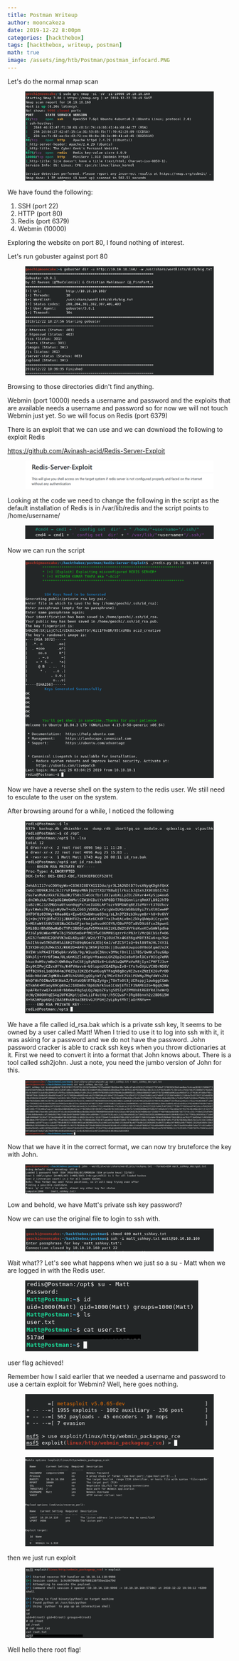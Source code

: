```yaml
---
title: Postman Writeup
author: mooncakeza
date: 2019-12-22 8:00pm
categories: [hackthebox]
tags: [hackthebox, writeup, postman]
math: true
image: /assets/img/htb/Postman/postman_infocard.PNG
---
```


<p>Let's do the normal nmap scan</p>

<figure class="wp-block-image size-large"><img src="/assets/img/htb/Postman/1_nmap.PNG" alt="" class="wp-image-57"/></figure>

<p>We have found the following:</p>

<ol><li>SSH (port 22)</li><li>HTTP (port 80)</li><li>Redis (port 6379)</li><li>Webmin (10000)</li></ol>

<p>Exploring the website on port 80, I found nothing of interest.</p>

<p>Let's run gobuster against port 80</p>

<figure class="wp-block-image size-large"><img src="/assets/img/htb/Postman/2_gobuster.PNG" alt="" class="wp-image-58"/></figure>

<p>Browsing to those directories didn't find anything.</p>

<p>Webmin (port 10000) needs a username and password and the exploits that are available needs a username and password so for now we will not touch Webmin just yet. So we will focus on Redis (port 6379)</p>

<p>There is an exploit that we can use and we can download the following to exploit Redis</p>

<p><a href="https://github.com/Avinash-acid/Redis-Server-Exploit">https://github.com/Avinash-acid/Redis-Server-Exploit</a></p>

<figure class="wp-block-image size-large"><img src="/assets/img/htb/Postman/4_github_redis_exploit.PNG" alt="" class="wp-image-60"/></figure>

<p>Looking at the code we need to change the following in the script as the default installation of Redis is in /var/lib/redis and the script points to /home/username/</p>

<figure class="wp-block-image size-large"><img src="/assets/img/htb/Postman/4_redis_change_dir_exploit.PNG" alt="" class="wp-image-61"/></figure>

<p>Now we can run the script</p>

<figure class="wp-block-image size-large"><img src="/assets/img/htb/Postman/4_redis_exploit.PNG" alt="" class="wp-image-62"/></figure>

<p>Now we have a reverse shell on the system to the redis user. We still need to esculate to the user on the system.</p>

<p>After browsing around for a while, I noticed the following</p>

<figure class="wp-block-image size-large"><img src="/assets/img/htb/Postman/5_matt_key.PNG" alt="" class="wp-image-63"/></figure>

<p>We have a file called id_rsa.bak which is a private ssh key, It seems to be owned by a user called Matt! When I tried to use it to log into ssh with it, it was asking for a password and we do not have the password. John password cracker is able to crack  ssh keys when you throw dictionaries at it. First we need to convert it into a format that John knows about. There is a tool called ssh2john. Just a note, you need the jumbo version of John for this.</p>

<p></p>

<figure class="wp-block-image size-large"><img src="/assets/img/htb/Postman/6_matt_sshkey_decrypt.PNG" alt="" class="wp-image-64"/></figure>

<p>Now that we have it in the correct format, we can now try bruteforce the key with John.</p>

<figure class="wp-block-image size-large"><img src="/assets/img/htb/Postman/7_matt_sshkey_passwd.PNG" alt="" class="wp-image-65"/></figure>

<p>Low and behold, we have Matt's private ssh key password?</p>

<p>Now we can use the original file to login to ssh with.</p>

<figure class="wp-block-image size-large"><img src="/assets/img/htb/Postman/8_matt_ssh_fail.PNG" alt="" class="wp-image-66"/></figure>

<p>Wait what?? Let's see what happens when we just so a su - Matt when we are logged in with the Redis user.</p>

<figure class="wp-block-image size-large"><img src="/assets/img/htb/Postman/9_matt_ssh_user_flag.PNG" alt="" class="wp-image-105"/></figure>

<p>user flag achieved! </p>

<p>Remember how I said earlier that we needed a username and password to use a certain exploit for Webmin? Well, here goes nothing.</p>

<figure class="wp-block-image size-large"><img src="/assets/img/htb/Postman/10_metasploit.PNG" alt="" class="wp-image-68"/></figure>

<figure class="wp-block-image size-large"><img src="/assets/img/htb/Postman/11_exploit_options.PNG" alt="" class="wp-image-69"/></figure>

<p>then we just run exploit</p>

<figure class="wp-block-image size-large"><img src="/assets/img/htb/Postman/11_root_flag.PNG" alt="" class="wp-image-106"/></figure>

<p>Well hello there root flag!</p>
